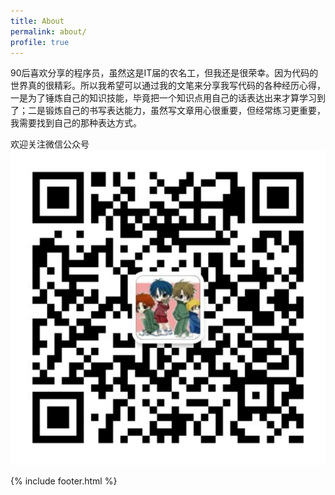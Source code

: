 ```yaml
---
title: About
permalink: about/
profile: true
---
```


90后喜欢分享的程序员，虽然这是IT届的农名工，但我还是很荣幸。因为代码的世界真的很精彩。所以我希望可以通过我的文笔来分享我写代码的各种经历心得，一是为了锤炼自己的知识技能，毕竟把一个知识点用自己的话表达出来才算学习到了；二是锻炼自己的书写表达能力，虽然写文章用心很重要，但经常练习更重要，我需要找到自己的那种表达方式。 

欢迎关注微信公众号
![](/assets/images/wechat.jpg)

{% include footer.html %}